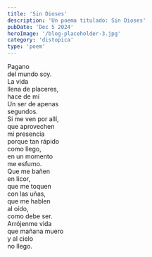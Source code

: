 ```yaml
---
title: 'Sin Dioses'
description: 'Un poema titulado: Sin Dioses'
pubDate: 'Dec 5 2024'
heroImage: '/blog-placeholder-3.jpg'
category: 'distopica'
type: 'poem'
---
```


Pagano\
del mundo soy.\
La vida\
llena de placeres,\
hace de mí\
Un ser de apenas\
segundos.\
Si me ven por allí,\
que aprovechen\
mi presencia\
porque tan rápido\
como llego,\
en un momento\
me esfumo.\
Que me bañen\
en licor,\
que me toquen\
con las uñas,\
que me hablen\
al oído,\
como debe ser.\
Arrójenme vida\
que mañana muero\
y al cielo\
no llego.